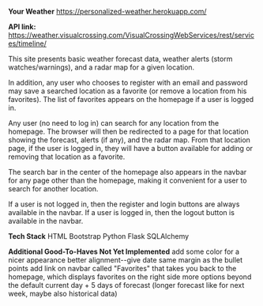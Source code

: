 ****Your Weather****
https://personalized-weather.herokuapp.com/

**API link:** https://weather.visualcrossing.com/VisualCrossingWebServices/rest/services/timeline/

This site presents basic weather forecast data, weather alerts (storm watches/warnings), and a radar map for a given location.

In addition, any user who chooses to register with an email and password may save a searched location as a favorite (or remove a location from his favorites). The list of favorites appears on the homepage if a user is logged in.

Any user (no need to log in) can search for any location from the homepage. The browser will then be redirected to a page for that location showing the forecast, alerts (if any), and the radar map. From that location page, if the user is logged in, they will have a button available for adding or removing that location as a favorite.

The search bar in the center of the homepage also appears in the navbar for any page other than the homepage, making it convenient for a user to search for another location.

If a user is not logged in, then the register and login buttons are always available in the navbar. If a user is logged in, then the logout button is available in the navbar.

**Tech Stack**
HTML
Bootstrap
Python
Flask
SQLAlchemy

**Additional Good-To-Haves Not Yet Implemented**
add some color for a nicer appearance
better alignment--give date same margin as the bullet points
add link on navbar called "Favorites" that takes you back to the homepage, which displays favorites on the right side
more options beyond the default current day + 5 days of forecast (longer forecast like for next week, maybe also historical data)
